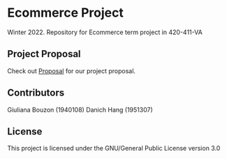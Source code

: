 # Ecommerce Project

Winter 2022. Repository for Ecommerce term project in 420-411-VA

## Project Proposal

Check out [Proposal](https://github.com/gbouzon/ecom-project/blob/main/README.md) for our project proposal.

## Contributors

Giuliana Bouzon (1940108)
Danich Hang (1951307)

## License

This project is licensed under the GNU/General Public License version 3.0
